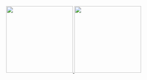 <div>
<a href="https://github.com/L0NdreZ">
<img height="180em" src="https://github-readme-stats.vercel.app/api/top-langs/?username=L0NdreZ&layout=compact&langs_count=7&theme=dracula"/>
<img height="180em" src="https://github-readme-stats.vercel.app/api?username=L0NdreZ&show_icons=true&theme=dracula&include_all_commits=true&count_private=true"/>
</div>

